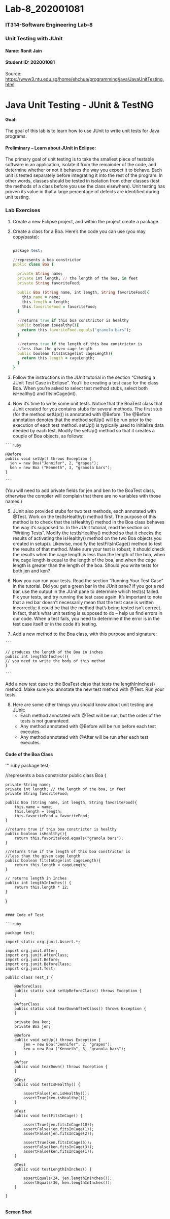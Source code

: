 # Lab-8_202001081

### IT314-Software Engineering Lab-8
### Unit Testing with JUnit

#### Name: Ronit Jain
#### Student ID: 202001081

Source: https://www3.ntu.edu.sg/home/ehchua/programming/java/JavaUnitTesting.html

# Java Unit Testing - JUnit & TestNG

#### Goal:

The goal of this lab is to learn how to use JUnit to write unit tests for Java programs.

#### Preliminary – Learn about JUnit in Eclipse:

The primary goal of unit testing is to take the smallest piece of testable software in an application, isolate it from the remainder of the code, and determine whether or not it behaves the way you expect it to behave. Each unit is tested separately before integrating it into the rest of the program. In other words, classes should be tested in isolation from other classes (test the methods of a class before you use the class elsewhere). Unit testing has proven its value in that a large percentage of defects are identified during unit testing.

### Lab Exercises

  1. Create a new Eclipse project, and within the project create a package.
  2. Create a class for a Boa. Here’s the code you can use (you may copy/paste):
      
      ```ruby
      
      package test;

      //represents a boa constrictor
      public class Boa {

        private String name;
        private int length; // the length of the boa, in feet
        private String favoriteFood;

        public Boa (String name, int length, String favoriteFood){
          this.name = name;
          this.length = length;
          this.favoriteFood = favoriteFood;
        }

        //returns true if this boa constrictor is healthy
        public boolean isHealthy(){
          return this.favoriteFood.equals("granola bars");
        }

        //returns true if the length of this boa constrictor is
        //less than the given cage length
        public boolean fitsInCage(int cageLength){
          return this.length < cageLength;
        }
      }

      
      ```


  3. Follow the instructions in the JUnit tutorial in the section “Creating a JUnit Test Case in Eclipse”. You’ll be creating a test case for the class Boa. When you’re asked to select test method stubs, select both isHealthy() and fitsInCage(int).
  
  4. Now it’s time to write some unit tests. Notice that the BoaTest class that JUnit created for you contains stubs for several methods. The first stub (for the method setUp()) is annotated with @Before. The @Before annotation denotes that the method setUp() will be run prior to the execution of each test method. setUp() is typically used to initialize data needed by each test. Modify the setUp() method so that it creates a couple of Boa objects, as follows:
    
    ```ruby
    
    @Before
    public void setUp() throws Exception {
      jen = new Boa("Jennifer", 2, "grapes");
      ken = new Boa ("Kenneth", 3, "granola bars");
    }
    
    ```
   
 (You will need to add private fields for jen and ben to the BoaTest class, otherwise the compiler will complain that there are no variables with those names.)

  5. JUnit also provided stubs for two test methods, each annotated with @Test. Work on the testIsHealthy() method first. The purpose of this method is to check that the isHealthy() method in the Boa class behaves the way it’s supposed to. In the JUnit tutorial, read the section on “Writing Tests”. Modify the testIsHealthy() method so that it checks the results of activating the isHealthy() method on the two Boa objects you created in setup(). Likewise, modify the testFitsInCage() method to test the results of that method. Make sure your test is robust; it should check the results when the cage length is less than the length of the boa, when the cage length is equal to the length of the boa, and when the cage length is greater than the length of the boa. Should you write tests for both jen and ken?
  
  6. Now you can run your tests. Read the section “Running Your Test Case” in the tutorial. Did you get a green bar in the JUnit pane? If you got a red bar, use the output in the JUnit pane to determine which test(s) failed. Fix your tests, and try running the test case again. It’s important to note that a red bar doesn’t necessarily mean that the test case is written incorrectly; it could be that the method that’s being tested isn’t correct. In fact, that’s what unit testing is supposed to do – help us find errors in our code. When a test fails, you need to determine if the error is in the test case itself or in the code it’s testing.
  
  7. Add a new method to the Boa class, with this purpose and signature:

    ```
    
    // produces the length of the Boa in inches
    public int lengthInInches(){
    // you need to write the body of this method
    }
    
    ```
  Add a new test case to the BoaTest class that tests the lengthInInches() method. Make sure you annotate the new test method with @Test. Run your tests.
  
  8. Here are some other things you should know about unit testing and JUnit:
      * Each method annotated with @Test will be run, but the order of the tests is not guaranteed.
      * Any method annotated with @Before will be run before each test executes.
      * Any method annotated with @After will be run after each test executes.



#### Code of the Boa Class

''' ruby
package test;

//represents a boa constrictor
public class Boa {
	
	private String name;
	private int length; // the length of the boa, in feet
	private String favoriteFood;
	
	public Boa (String name, int length, String favoriteFood){
		this.name = name;
		this.length = length;
		this.favoriteFood = favoriteFood;
	}
	
	//returns true if this boa constrictor is healthy
	public boolean isHealthy(){
		return this.favoriteFood.equals("granola bars");
	}
	
	//returns true if the length of this boa constrictor is
	//less than the given cage length
	public boolean fitsInCage(int cageLength){
		return this.length < cageLength;
	}
	
	// returns length in Inches
	public int lengthInInches() {
	    return this.length * 12;
	}

}



```

#### Code of Test

```ruby

package test;

import static org.junit.Assert.*;

import org.junit.After;
import org.junit.AfterClass;
import org.junit.Before;
import org.junit.BeforeClass;
import org.junit.Test;

public class Test_1 {

	@BeforeClass
	public static void setUpBeforeClass() throws Exception {
	}

	@AfterClass
	public static void tearDownAfterClass() throws Exception {
	}

	private Boa ken;
	private Boa jen;

	@Before
	public void setUp() throws Exception {
		jen = new Boa("Jennifer", 2, "grapes");
		ken = new Boa ("Kenneth", 3, "granola bars");
	}

	@After
	public void tearDown() throws Exception {
	}

	@Test
	public void testIsHealthy() {
		
        assertFalse(jen.isHealthy());
        assertTrue(ken.isHealthy());
	}

	@Test
	public void testFitsInCage() {

        assertTrue(jen.fitsInCage(10));
        assertFalse(jen.fitsInCage(1));
        assertFalse(jen.fitsInCage(2));

        assertTrue(ken.fitsInCage(5));
        assertFalse(ken.fitsInCage(3));
        assertFalse(ken.fitsInCage(1));
	}
	
	@Test
	public void testLengthInInches() {

		assertEquals(24, jen.lengthInInches());
	    assertEquals(36, ken.lengthInInches());
	}

}


```


#### Screen Shot


